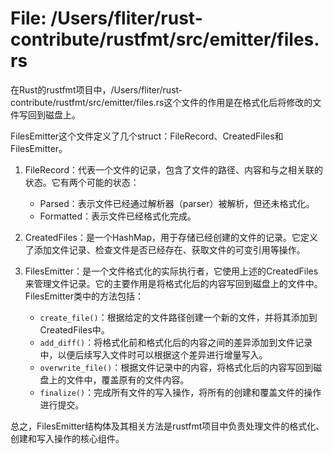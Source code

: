 # File: /Users/fliter/rust-contribute/rustfmt/src/emitter/files.rs

在Rust的rustfmt项目中，/Users/fliter/rust-contribute/rustfmt/src/emitter/files.rs这个文件的作用是在格式化后将修改的文件写回到磁盘上。

FilesEmitter这个文件定义了几个struct：FileRecord、CreatedFiles和FilesEmitter。

1. FileRecord：代表一个文件的记录，包含了文件的路径、内容和与之相关联的状态。它有两个可能的状态：
   - Parsed：表示文件已经通过解析器（parser）被解析，但还未格式化。
   - Formatted：表示文件已经格式化完成。

2. CreatedFiles：是一个HashMap，用于存储已经创建的文件的记录。它定义了添加文件记录、检查文件是否已经存在、获取文件的可变引用等操作。

3. FilesEmitter：是一个文件格式化的实际执行者，它使用上述的CreatedFiles来管理文件记录。它的主要作用是将格式化后的内容写回到磁盘上的文件中。FilesEmitter类中的方法包括：
   - `create_file()`：根据给定的文件路径创建一个新的文件，并将其添加到CreatedFiles中。
   - `add_diff()`：将格式化前和格式化后的内容之间的差异添加到文件记录中，以便后续写入文件时可以根据这个差异进行增量写入。
   - `overwrite_file()`：根据文件记录中的内容，将格式化后的内容写回到磁盘上的文件中，覆盖原有的文件内容。
   - `finalize()`：完成所有文件的写入操作，将所有的创建和覆盖文件的操作进行提交。

总之，FilesEmitter结构体及其相关方法是rustfmt项目中负责处理文件的格式化、创建和写入操作的核心组件。


